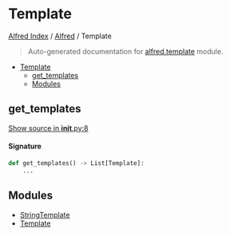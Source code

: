 # Template

[Alfred Index](../../README.md#alfred-index) /
[Alfred](../index.md#alfred) /
Template

> Auto-generated documentation for [alfred.template](../../../alfred/template/__init__.py) module.

- [Template](#template)
  - [get_templates](#get_templates)
  - [Modules](#modules)

## get_templates

[Show source in __init__.py:8](../../../alfred/template/__init__.py#L8)

#### Signature

```python
def get_templates() -> List[Template]:
    ...
```



## Modules

- [StringTemplate](./string_template.md)
- [Template](./template.md)